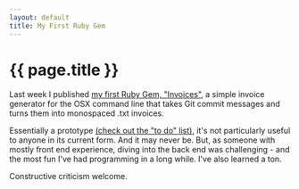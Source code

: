 ```yaml
---
layout: default
title: My First Ruby Gem
---
```

<h1 id="page-title">{{ page.title }}</h1>

Last week I published [my first Ruby Gem, "Invoices"](https://rubygems.org/gems/invoices), a simple invoice generator for the OSX command line that takes Git commit messages and turns them into monospaced .txt invoices.

Essentially a prototype [(check out the "to do" list)](https://github.com/amacy/invoices/blob/master/README.md), it's not particularly useful to anyone in its current form. And it may never be. But, as someone with mostly front end experience, diving into the back end was challenging - and the most fun I've had programming in a long while. I've also learned a ton.

Constructive criticism welcome.
